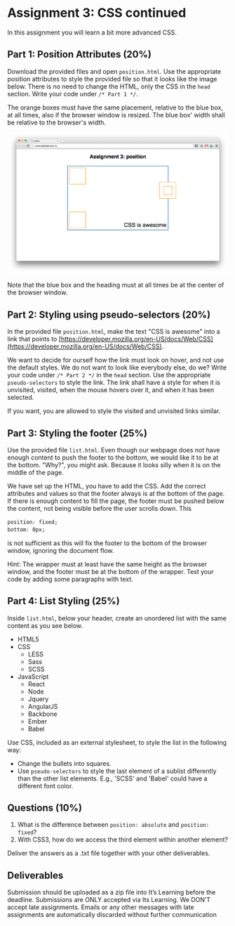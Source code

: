 # Assignment 3: CSS continued

In this assignment you will learn a bit more advanced CSS.

## Part 1: Position Attributes (20%)
Download the provided files and open ```position.html```. Use the appropriate position attributes to style the provided file so that it looks like the image below. There is no need to change the HTML, only the CSS in the ```head``` section. Write your code under ```/* Part 1 */```.

The orange boxes must have the same placement, relative to the blue box, at all times, also if the browser window is resized. The blue box' width shall be relative to the browser's width.

![The page will look like this.](31.png "Logo Title Text 1")

Note that the blue box and the heading must at all times be at the center of the browser window.

## Part 2: Styling using pseudo-selectors (20%)
In the provided file `position.html`, make the text "CSS is awesome" into a link that points to [https://developer.mozilla.org/en-US/docs/Web/CSS](https://developer.mozilla.org/en-US/docs/Web/CSS).

We want to decide for ourself how the link must look on hover, and not use the default styles. We do not want to look like everybody else, do we? Write your code under ```/* Part 2 */``` in the ```head``` section. Use the appropriate ```pseudo-selectors``` to style the link. The link shall have a style for when it is unvisited, visited, when the mouse hovers over it, and when it has been selected.

If you want, you are allowed to style the visited and unvisited links similar.

## Part 3: Styling the footer (25%)

Use the provided file `list.html`. Even though our webpage does not have enough content to push the footer to the bottom, we would like it to be at the bottom. "Why?", you might ask. Because it looks silly when it is on the middle of the page.

We have set up the HTML, you have to add the CSS. Add the correct attributes and values so that the footer always is at the bottom of the page. If there is enough content to fill the page, the footer must be pushed below the content, not being visible before the user scrolls down. This

```css
position: fixed;  
bottom: 0px;
```
is not sufficient as this will fix the footer to the bottom of the browser window, ignoring the document flow.

Hint: The wrapper must at least have the same height as the browser window, and the footer must be at the bottom of the wrapper. Test your code by adding some paragraphs with text.

## Part 4: List Styling (25%)
Inside `list.html`, below your header, create an unordered list with the same content as you see below.

* HTML5
* CSS
    * LESS
    * Sass
    * SCSS
* JavaScript
    * React
    * Node
    * Jquery
    * AngularJS
    * Backbone
    * Ember
    * Babel

Use CSS, included as an external stylesheet, to style the list in the following way:
* Change the bullets into squares.
* Use ```pseudo-selectors``` to style the last element of a sublist differently than the other list elements. E.g., 'SCSS' and 'Babel' could have a different font color.  

## Questions (10%)
1. What is the difference between ```position: absolute``` and ```position: fixed```?
2. With CSS3, how do we access the third element within another element?

Deliver the answers as a .txt file together with your other deliverables. 

## Deliverables
Submission should be uploaded as a zip file into It’s Learning before the deadline. Submissions are ONLY accepted via Its Learning. We DON’T accept late assignments. Emails or any other messages with late assignments are automatically discarded without further communication

